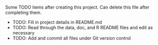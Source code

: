 Some TODO items after creating this project. Can delete this file after
completing them.

-   TODO: Fill in project details in README.md
-   TODO: Read through the data, doc, and R README files and edit as
    necessary
-   TODO: Add and commit all files under Git version control

